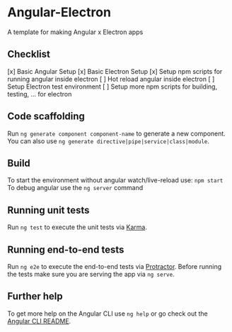 # Angular-Electron

A template for making Angular x Electron apps

## Checklist

[x] Basic Angular Setup
[x] Basic Electron Setup
[x] Setup npm scripts for running angular inside electron
[ ] Hot reload angular inside electron
[ ] Setup Electron test environment
[ ] Setup more npm scripts for building, testing, ... for electron

## Code scaffolding

Run `ng generate component component-name` to generate a new component. You can also use `ng generate directive|pipe|service|class|module`.

## Build

To start the environment without angular watch/live-reload use: `npm start`
To debug angular use the `ng server` command

## Running unit tests

Run `ng test` to execute the unit tests via [Karma](https://karma-runner.github.io).

## Running end-to-end tests

Run `ng e2e` to execute the end-to-end tests via [Protractor](http://www.protractortest.org/).
Before running the tests make sure you are serving the app via `ng serve`.

## Further help

To get more help on the Angular CLI use `ng help` or go check out the [Angular CLI README](https://github.com/angular/angular-cli/blob/master/README.md).
